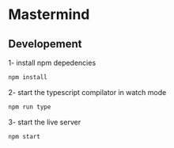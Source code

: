 # Mastermind

## Developement

1- install npm depedencies

```sh
npm install

```

2- start the typescript compilator in watch mode

```sh
npm run type

```

3- start the live server

```sh
npm start

```
